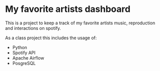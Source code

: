 # My favorite artists dashboard

This is a project to keep a track of my favorite artists music, reproduction and interactions on spotify.

As a class project this includes the usage of:


- Python
- Spotify API
- Apache Airflow
- PosgreSQL